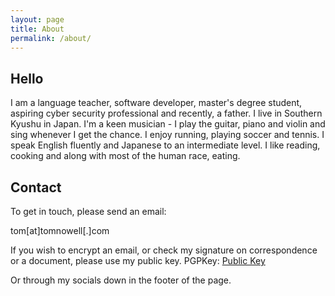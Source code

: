 ```yaml
---
layout: page
title: About
permalink: /about/
---
```


## Hello

I am a language teacher, software developer, master's degree student, aspiring cyber security professional and recently, a father. I live in Southern Kyushu in Japan. I'm a keen musician - I play the guitar, piano and violin and sing whenever I get the chance. I enjoy running, playing soccer and tennis. I speak English fluently and Japanese to an intermediate level. I like reading, cooking and along with most of the human race, eating.

## Contact

To get in touch, please send an email:

tom[at]tomnowell[.]com

If you wish to encrypt an email, or check my signature on correspondence or a document, please use my public key.
PGPKey: [Public Key](/assets/PGPkey.asc)

Or through my socials down in the footer of the page.
